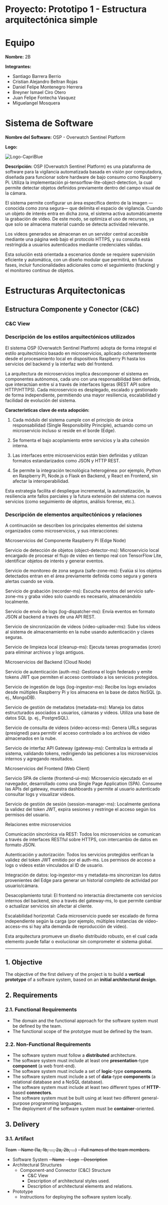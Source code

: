 # Proyecto: Prototipo 1 - Estructura arquitectónica simple

# Equipo
**Nombre:** 2B

**Integrantes:** 

- Santiago Barrera Berrio
- Cristian Alejandro Beltran Rojas
- Daniel Felipe Montenegro Herrera
- Breyner Ismael Ciro Otero
- Juan Felipe Fontecha Vasquez
- Miguelangel Mosquera

# Sistema de Software

**Nombre del Software:** OSP - Overwatch Sentinel Platform

**Logo:** 

![Logo-CapriBlue](https://github.com/user-attachments/assets/4e00fde1-3738-4922-8777-0c1bc1cc4965)


**Descripción:** OSP (Overwatch Sentinel Platform) es una plataforma de software para la vigilancia automatizada basada en visión por computadora, diseñada para funcionar sobre hardware de bajo consumo como Raspberry Pi. Utiliza la implementación pi-tensorflow-lite-object-detection, la cual permite detectar objetos definidos previamente dentro del campo visual de la cámara.

El sistema permite configurar un área específica dentro de la imagen —conocida como zona segura— que delimita el espacio de vigilancia. Cuando un objeto de interés entra en dicha zona, el sistema activa automáticamente la grabación de video. De este modo, se optimiza el uso de recursos, ya que solo se almacena material cuando se detecta actividad relevante.

Los videos generados se almacenan en un servidor central accesible mediante una página web bajo el protocolo HTTPS, y su consulta está restringida a usuarios autenticados mediante credenciales válidas.

Esta solución está orientada a escenarios donde se requiere supervisión eficiente y automática, con un diseño modular que permitirá, en futuras fases, incluir funcionalidades adicionales como el seguimiento (tracking) y el monitoreo continuo de objetos.


# Estructuras Arquitectonicas

## Estructura Componente y Conector (C&C)
### C&C View
### Descripción de los estilos arquitectónicos utilizados

El sistema OSP (Overwatch Sentinel Platform) adopta de forma integral el estilo arquitectónico basado en microservicios, aplicado coherentemente desde el procesamiento local en dispositivos Raspberry Pi hasta los servicios del backend y la interfaz web del frontend.

La arquitectura de microservicios implica descomponer el sistema en componentes autónomos, cada uno con una responsabilidad bien definida, que interactúan entre sí a través de interfaces ligeras (REST API sobre HTTP/HTTPS). Cada microservicio es desplegado, escalado y gestionado de forma independiente, permitiendo una mayor resiliencia, escalabilidad y facilidad de evolución del sistema.

**Características clave de esta adopción:**

1. Cada módulo del sistema cumple con el principio de única responsabilidad (Single Responsibility Principle), actuando como un microservicio incluso si reside en el borde (Edge).

2. Se fomenta el bajo acoplamiento entre servicios y la alta cohesión interna.

3. Las interfaces entre microservicios están bien definidas y utilizan formatos estandarizados como JSON y HTTP REST.

4. Se permite la integración tecnológica heterogénea: por ejemplo, Python en Raspberry Pi, Node.js o Flask en Backend, y React en Frontend, sin afectar la interoperabilidad.

Esta estrategia facilita el despliegue incremental, la automatización, la resiliencia ante fallos parciales y la futura extensión del sistema con nuevos servicios (como seguimiento de objetos, análisis forense, etc.).


### Descripción de elementos arquitectónicos y relaciones

A continuación se describen los principales elementos del sistema organizados como microservicios, y sus interacciones:

Microservicios del Componente Raspberry Pi (Edge Node)

Servicio de detección de objetos (object-detector-ms):
Microservicio local encargado de procesar el flujo de video en tiempo real con TensorFlow Lite, identificar objetos de interés y generar eventos.

Servicio de monitoreo de zona segura (safe-zone-ms):
Evalúa si los objetos detectados entran en el área previamente definida como segura y genera alertas cuando se viola.

Servicio de grabación (recorder-ms):
Escucha eventos del servicio safe-zone-ms y graba video solo cuando es necesario, almacenándolo localmente.

Servicio de envío de logs (log-dispatcher-ms):
Envía eventos en formato JSON al backend a través de una API REST.

Servicio de sincronización de videos (video-uploader-ms):
Sube los videos al sistema de almacenamiento en la nube usando autenticación y claves seguras.

Servicio de limpieza local (cleanup-ms):
Ejecuta tareas programadas (cron) para eliminar archivos y logs antiguos.

Microservicios del Backend (Cloud Node)

Servicio de autenticación (auth-ms):
Gestiona el login federado y emite tokens JWT que permiten el acceso controlado a los servicios protegidos.

Servicio de ingestión de logs (log-ingestor-ms):
Recibe los logs enviados desde múltiples Raspberry Pi y los almacena en la base de datos NoSQL (p. ej., MongoDB).

Servicio de gestión de metadatos (metadata-ms):
Maneja los datos estructurados asociados a usuarios, cámaras y videos. Utiliza una base de datos SQL (p. ej., PostgreSQL).

Servicio de consulta de videos (video-access-ms):
Genera URLs seguras (presigned) para permitir el acceso controlado a los archivos de video almacenados en la nube.

Servicio de interfaz API Gateway (gateway-ms):
Centraliza la entrada al sistema, validando tokens, redirigiendo las peticiones a los microservicios internos y agregando resultados.

Microservicios del Frontend (Web Client)

Servicio SPA de cliente (frontend-ui-ms):
Microservicio ejecutado en el navegador, desarrollado como una Single Page Application (SPA). Consume las APIs del gateway, muestra dashboards y permite al usuario autenticado consultar logs y visualizar videos.

Servicio de gestión de sesión (session-manager-ms):
Localmente gestiona la validez del token JWT, expira sesiones y restringe el acceso según los permisos del usuario.

Relaciones entre microservicios

Comunicación sincrónica vía REST: Todos los microservicios se comunican a través de interfaces RESTful sobre HTTPS, con intercambio de datos en formato JSON.

Autenticación y autorización: Todos los servicios protegidos verifican la validez del token JWT emitido por el auth-ms. Los permisos de acceso a logs o videos están vinculados al ID de usuario.

Integración de datos: log-ingestor-ms y metadata-ms sincronizan los datos provenientes del Edge para generar un historial completo de actividad por usuario/cámara.

Desacoplamiento total: El frontend no interactúa directamente con servicios internos del backend, sino a través del gateway-ms, lo que permite cambiar o actualizar servicios sin afectar al cliente.

Escalabilidad horizontal: Cada microservicio puede ser escalado de forma independiente según la carga (por ejemplo, múltiples instancias de video-access-ms si hay alta demanda de reproducción de video).

Esta arquitectura promueve un diseño distribuido robusto, en el cual cada elemento puede fallar o evolucionar sin comprometer el sistema global.
______________________________________________________________________________________________________________________________________________________________________________

## 1. Objective

The objective of the first delivery of the project is to build a **vertical prototype** of a software system, based on an **initial architectural design**.

## 2. Requirements

### 2.1. Functional Requirements

* The domain and the functional approach for the software system must be defined by the team.
* The functional scope of the prototype must be defined by the team.

### 2.2. Non-Functional Requirements

* The software system must follow a **distributed** architecture.
* The software system must include at least one **presentation**-type **component** (a web front-end).
* The software system must include a set of **logic**-type **components**.
* The software system must include a set of **data**-type **components** (a relational database and a NoSQL database).
* The software system must include at least two different types of **HTTP**-based **connectors**.
* The software system must be built using at least two different general-purpose programming languages.
* The deployment of the software system must be **container**-oriented.

## 3. Delivery

### 3.1. Artifact

~~Team~~
~~- Name (1a, 1b, ..., 2a, 2b, ...)~~
~~- Full names of the team members.~~
* Software System
  ~~- Name~~
  ~~- Logo~~
  ~~- Description~~
* Architectural Structures
  - Component-and Connector (C&C) Structure
    + C&C View
    + Description of architectural styles used.
    + Description of architectural elements and relations.
* Prototype
  - Instructions for deploying the software system locally.
